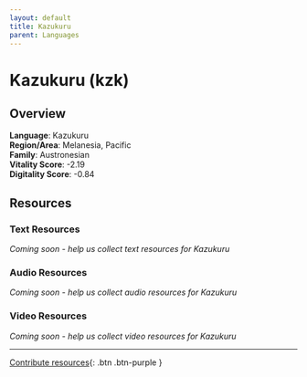 ```yaml
---
layout: default
title: Kazukuru
parent: Languages
---
```


# Kazukuru (kzk)

## Overview

**Language**: Kazukuru  
**Region/Area**: Melanesia, Pacific  
**Family**: Austronesian  
**Vitality Score**: -2.19  
**Digitality Score**: -0.84  

## Resources

### Text Resources
*Coming soon - help us collect text resources for Kazukuru*

### Audio Resources
*Coming soon - help us collect audio resources for Kazukuru*

### Video Resources
*Coming soon - help us collect video resources for Kazukuru*

---

[Contribute resources](https://fairtrain.github.io/){: .btn .btn-purple }
